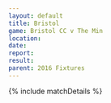 ```yaml
---
layout: default
title: Bristol
game: Bristol CC v The Min
location: 
date: 
report: 
result: 
parent: 2016 Fixtures
---
```


{% include matchDetails %}

